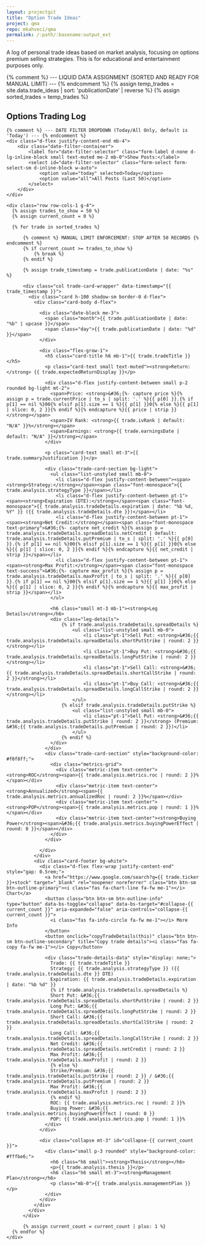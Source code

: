 ```yaml
---
layout: projectgit
title: "Option Trade Ideas"
project: qma
repo: mkahveci/qma
permalink: /:path/:basename:output_ext
---
```


<style>
  /* ... (Existing styles remain unchanged) ... */
  .date-block {
    width: 70px;
    height: 70px;
    flex-shrink: 0;
    display: flex;
    flex-direction: column;
    align-items: center;
    justify-content: center;
    background-color: #f8f9fa;
    color: #495057;
    font-weight: bold;
    border-radius: 0.375rem;
    text-align: center;
    line-height: 1.2;
    border: 1px solid #dee2e6;
  }
  .date-block .month {
    font-size: 0.9rem;
    display: block;
  }
  .date-block .day {
    font-size: 1.6rem;
    display: block;
  }
  .trade-card-section {
    padding: 0.75rem;
    border-radius: 0.25rem;
    margin-top: 0.75rem;
  }
  .metrics-grid {
    display: grid;
    grid-template-columns: repeat(auto-fit, minmax(120px, 1fr));
    gap: 0.5rem;
    font-size: 0.8rem;
  }
  .metric-item {
    padding: 0.25rem 0.5rem;
    background-color: #fff;
    border-radius: 0.25rem;
    border: 1px solid #e9ecef;
  }
  .metric-item strong {
    display: block;
    color: #6c757d;
    font-size: 0.75rem;
  }
  .font-monospace {
      font-size: 0.9em;
  }
  .leg-details {
    margin-top: 0.5rem;
    padding-left: 0.5rem;
    border-left: 2px solid #007bff;
  }
</style>

<div class="container my-5">

  <div class="text-center mb-5">
    <p class="lead col-lg-8 mx-auto">
      A log of personal trade ideas based on market analysis, focusing on options premium selling strategies. This is for educational and entertainment purposes only.
    </p>
  </div>

{% comment %} --- LIQUID DATA ASSIGNMENT (SORTED AND READY FOR MANUAL LIMIT) --- {% endcomment %}
{% assign temp_trades = site.data.trade_ideas | sort: 'publicationDate' | reverse %}
{% assign sorted_trades = temp_trades %}

  <section id="trades">
    <h2 class="display-6 mb-4 mt-5"><i class="fas fa-chart-line fa-fw text-muted me-2"></i> Options Trading Log</h2>

    {% comment %} --- DATE FILTER DROPDOWN (Today/All Only, default is 'Today') --- {% endcomment %}
    <div class="d-flex justify-content-end mb-4">
        <div class="date-filter-container">
            <label for="date-filter-selector" class="form-label d-none d-lg-inline-block small text-muted me-2 mb-0">Show Posts:</label>
            <select id="date-filter-selector" class="form-select form-select-sm d-inline-block w-auto">
                <option value="today" selected>Today</option>
                <option value="all">All Posts (Last 50)</option>
            </select>
        </div>
    </div>
    
    <div class="row row-cols-1 g-4">
      {% assign trades_to_show = 50 %}
      {% assign current_count = 0 %}
      
      {% for trade in sorted_trades %}
      
          {% comment %} MANUAL LIMIT ENFORCEMENT: STOP AFTER 50 RECORDS {% endcomment %}
          {% if current_count >= trades_to_show %}
              {% break %}
          {% endif %}
      
          {% assign trade_timestamp = trade.publicationDate | date: "%s" %}
          
          <div class="col trade-card-wrapper" data-timestamp="{{ trade_timestamp }}">
            <div class="card h-100 shadow-sm border-0 d-flex">
              <div class="card-body d-flex">

                <div class="date-block me-3">
                  <span class="month">{{ trade.publicationDate | date: "%b" | upcase }}</span>
                  <span class="day">{{ trade.publicationDate | date: "%d" }}</span>
                </div>
                
                <div class="flex-grow-1">
                  <h5 class="card-title h6 mb-1">{{ trade.tradeTitle }}</h5>
                  <p class="card-text small text-muted"><strong>Return:</strong> {{ trade.expectedReturnDisplay }}</p>

                  <div class="d-flex justify-content-between small p-2 rounded bg-light mt-2">
                    <span>Price: <strong>&#36;{%- capture price %}{% assign p = trade.currentPrice | to_s | split: '.' %}{{ p[0] }}.{% if p[1] == nil %}00{% elsif p[1].size == 1 %}{{ p[1] }}0{% else %}{{ p[1] | slice: 0, 2 }}{% endif %}{% endcapture %}{{ price | strip }}</strong></span>
                    <span>IV Rank: <strong>{{ trade.ivRank | default: "N/A" }}%</strong></span>
                    <span>Earnings: <strong>{{ trade.earningsDate | default: "N/A" }}</strong></span>
                  </div>
                  
                  <p class="card-text small mt-3">{{ trade.summaryJustification }}</p>

                  <div class="trade-card-section bg-light">
                    <ul class="list-unstyled small mb-0">
                      <li class="d-flex justify-content-between"><span><strong>Strategy:</strong></span><span class="font-monospace">{{ trade.analysis.strategyType }}</span></li>
                      <li class="d-flex justify-content-between pt-1"><span><strong>Expiration (DTE):</strong></span><span class="font-monospace">{{ trade.analysis.tradeDetails.expiration | date: "%b %d, %Y" }} ({{ trade.analysis.tradeDetails.dte }})</span></li>
                      <li class="d-flex justify-content-between pt-1"><span><strong>Net Credit:</strong></span><span class="font-monospace text-primary">&#36;{%- capture net_credit %}{% assign p = trade.analysis.tradeDetails.spreadDetails.netCredit | default: trade.analysis.tradeDetails.putPremium | to_s | split: '.' %}{{ p[0] }}.{% if p[1] == nil %}00{% elsif p[1].size == 1 %}{{ p[1] }}0{% else %}{{ p[1] | slice: 0, 2 }}{% endif %}{% endcapture %}{{ net_credit | strip }}</span></li>
                      <li class="d-flex justify-content-between pt-1"><span><strong>Max Profit:</strong></span><span class="font-monospace text-success">&#36;{%- capture max_profit %}{% assign p = trade.analysis.tradeDetails.maxProfit | to_s | split: '.' %}{{ p[0] }}.{% if p[1] == nil %}00{% elsif p[1].size == 1 %}{{ p[1] }}0{% else %}{{ p[1] | slice: 0, 2 }}{% endif %}{% endcapture %}{{ max_profit | strip }}</span></li>
                    </ul>
                    
                    <h6 class="small mt-3 mb-1"><strong>Leg Details</strong></h6>
                    <div class="leg-details">
                        {% if trade.analysis.tradeDetails.spreadDetails %}
                            <ul class="list-unstyled small mb-0">
                                <li class="pt-1">Sell Put: <strong>&#36;{{ trade.analysis.tradeDetails.spreadDetails.shortPutStrike | round: 2 }}</strong></li>
                                <li class="pt-1">Buy Put: <strong>&#36;{{ trade.analysis.tradeDetails.spreadDetails.longPutStrike | round: 2 }}</strong></li>
                                <li class="pt-1">Sell Call: <strong>&#36;{{ trade.analysis.tradeDetails.spreadDetails.shortCallStrike | round: 2 }}</strong></li>
                                <li class="pt-1">Buy Call: <strong>&#36;{{ trade.analysis.tradeDetails.spreadDetails.longCallStrike | round: 2 }}</strong></li>
                            </ul>
                        {% elsif trade.analysis.tradeDetails.putStrike %}
                            <ul class="list-unstyled small mb-0">
                                <li class="pt-1">Sell Put: <strong>&#36;{{ trade.analysis.tradeDetails.putStrike | round: 2 }}</strong> (Premium: &#36;{{ trade.analysis.tradeDetails.putPremium | round: 2 }})</li>
                            </ul>
                        {% endif %}
                    </div>
                  </div>
                  <div class="trade-card-section" style="background-color: #f0f8ff;">
                    <div class="metrics-grid">
                      <div class="metric-item text-center"><strong>ROC</strong><span>{{ trade.analysis.metrics.roc | round: 2 }}%</span></div>
                      <div class="metric-item text-center"><strong>Annualized</strong><span>{{ trade.analysis.metrics.annualizedRoc | round: 2 }}%</span></div>
                      <div class="metric-item text-center"><strong>POP</strong><span>{{ trade.analysis.metrics.pop | round: 1 }}%</span></div>
                      <div class="metric-item text-center"><strong>Buying Power</strong><span>&#36;{{ trade.analysis.metrics.buyingPowerEffect | round: 0 }}</span></div>
                    </div>
                  </div>
                  
                </div>
              </div>
              <div class="card-footer bg-white">
                <div class="d-flex flex-wrap justify-content-end" style="gap: 0.5rem;">
                  <a href="https://www.google.com/search?q={{ trade.ticker }}+stock" target="_blank" rel="noopener noreferrer" class="btn btn-sm btn-outline-primary"><i class="fas fa-chart-line fa-fw me-1"></i> Chart</a>
                  <button class="btn btn-sm btn-outline-info" type="button" data-bs-toggle="collapse" data-bs-target="#collapse-{{ current_count }}" aria-expanded="false" aria-controls="collapse-{{ current_count }}">
                    <i class="fas fa-info-circle fa-fw me-1"></i> More Info
                  </button>
                  <button onclick="copyTradeDetails(this)" class="btn btn-sm btn-outline-secondary" title="Copy trade details"><i class="fas fa-copy fa-fw me-1"></i> Copy</button>
                  
                  <div class="trade-details-data" style="display: none;">
                    Trade: {{ trade.tradeTitle }}
                    Strategy: {{ trade.analysis.strategyType }} ({{ trade.analysis.tradeDetails.dte }} DTE)
                    Expiration: {{ trade.analysis.tradeDetails.expiration | date: "%b %d" }}
                    {% if trade.analysis.tradeDetails.spreadDetails %}
                    Short Put: &#36;{{ trade.analysis.tradeDetails.spreadDetails.shortPutStrike | round: 2 }}
                    Long Put: &#36;{{ trade.analysis.tradeDetails.spreadDetails.longPutStrike | round: 2 }}
                    Short Call: &#36;{{ trade.analysis.tradeDetails.spreadDetails.shortCallStrike | round: 2 }}
                    Long Call: &#36;{{ trade.analysis.tradeDetails.spreadDetails.longCallStrike | round: 2 }}
                    Net Credit: &#36;{{ trade.analysis.tradeDetails.spreadDetails.netCredit | round: 2 }}
                    Max Profit: &#36;{{ trade.analysis.tradeDetails.maxProfit | round: 2 }}
                    {% else %}
                    Strike/Premium: &#36;{{ trade.analysis.tradeDetails.putStrike | round: 2 }} / &#36;{{ trade.analysis.tradeDetails.putPremium | round: 2 }}
                    Max Profit: &#36;{{ trade.analysis.tradeDetails.maxProfit | round: 2 }}
                    {% endif %}
                    ROC: {{ trade.analysis.metrics.roc | round: 2 }}%
                    Buying Power: &#36;{{ trade.analysis.metrics.buyingPowerEffect | round: 0 }}
                    POP: {{ trade.analysis.metrics.pop | round: 1 }}%
                  </div>
                </div>
                
                <div class="collapse mt-3" id="collapse-{{ current_count }}">
                  <div class="small p-3 rounded" style="background-color: #fffbe6;">
                    <h6 class="h6 small"><strong>Thesis</strong></h6>
                    <p>{{ trade.analysis.thesis }}</p>
                    <h6 class="h6 small mt-3"><strong>Management Plan</strong></h6>
                    <p class="mb-0">{{ trade.analysis.managementPlan }}</p>
                  </div>
                </div>
              </div>
            </div>
          </div>
          
          {% assign current_count = current_count | plus: 1 %}
      {% endfor %}
    </div>
  </section>
</div>

<script>
    document.addEventListener('DOMContentLoaded', function() {
        const selector = document.getElementById('date-filter-selector');
        const tradeCards = document.querySelectorAll('.trade-card-wrapper');

        // --- 1. Calculate Date Ranges (in milliseconds) ---
        // Note: ONE_DAY_MS is defined but not actually used, keeping for clarity.
        const ONE_DAY_MS = 24 * 60 * 60 * 1000; 
        const now = new Date();
        
        // Reset time to start of today (00:00:00) for clean comparison. This value is in MILLISECONDS.
        const todayStart = new Date(now.getFullYear(), now.getMonth(), now.getDate()).getTime(); 

        // 2. Filtering Function (Native JS)
        function filterTrades(filterType) {
            tradeCards.forEach(card => {
                // FIX: Convert the Liquid-generated timestamp (in SECONDS) to MILLISECONDS for comparison.
                const timestamp = parseInt(card.getAttribute('data-timestamp')) * 1000; 
                let isVisible = false;

                if (filterType === 'all') {
                    isVisible = true;
                } else if (filterType === 'today' && timestamp) {
                    // Check if the trade was published today (trade timestamp in MS >= todayStart in MS)
                    if (timestamp >= todayStart) {
                        isVisible = true;
                    }
                }

                card.style.display = isVisible ? 'block' : 'none';
            });
        }

        // 3. Initial State Setup
        if (selector) {
            // A. Set default to 'today' and apply filter immediately.
            selector.value = 'today';
            filterTrades('today'); 
        }

        // 4. Event Listener (Native JS)
        if (selector) {
            selector.addEventListener('change', function() {
                filterTrades(this.value);
            });
        }
    });
</script>

<script>
  function copyTradeDetails(button) {
    // Correctly selects the next sibling element which holds the data
    const detailsContainer = button.nextElementSibling; 
    // Normalize whitespace and replace multiple spaces with a single space
    const detailsText = detailsContainer.textContent.trim().replace(/\s+/g, ' ');

    navigator.clipboard.writeText(detailsText).then(() => {
      const originalIcon = button.innerHTML;
      button.innerHTML = '<i class="fas fa-check fa-fw me-1"></i> Copied!';
      button.classList.replace('btn-outline-secondary', 'btn-success');
      
      setTimeout(() => {
        button.innerHTML = originalIcon;
        button.classList.replace('btn-success', 'btn-outline-secondary');
      }, 2000);
    }).catch(err => {
      console.error('Failed to copy text: ', err);
    });
  }
</script>